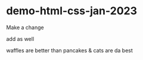 # demo-html-css-jan-2023

Make a change

add as well 

waffles are better than pancakes & cats are da best


